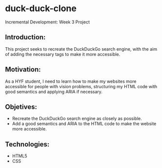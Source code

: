 # duck-duck-clone
Incremental Development: Week 3 Project

## Introduction: 

This project seeks to recreate the DuckDuckGo search engine, with the aim of adding the necessary tags to make it more accessible.

## Motivation:
As a HYF student, I need to learn how to make my websites more accessible for people with vision problems, structuring my HTML code with good semantics and applying ARIA if necessary.

## Objetives:
- Recreate the DuckDuckGo search engine as closely as possible.
- Add a good semantics and ARIA to the HTML code to make the website more accessible.

## Technologies:
- HTML5
- CSS
